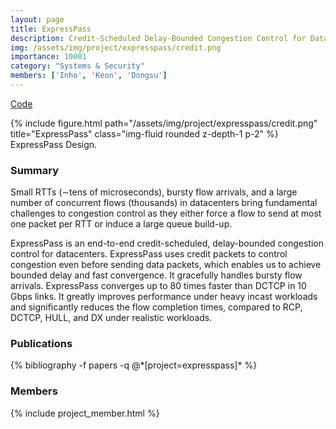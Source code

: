 ```yaml
---
layout: page
title: ExpressPass
description: Credit-Scheduled Delay-Bounded Congestion Control for Datacenters
img: /assets/img/project/expresspass/credit.png
importance: 10001
category: "Systems & Security"
members: ['Inho', 'Keon', 'Dongsu']
---
```


<p class="profile-buttons">
    <a class="btn z-depth-0" href="https://github.com/kaist-ina/ns2-xpass">Code</a>
</p>

<div class="row justify-content-sm-center">
    <div class="col-md mt-3 col-md-6">
        {% include figure.html path="/assets/img/project/expresspass/credit.png" title="ExpressPass" class="img-fluid rounded z-depth-1 p-2" %}
        <div class="caption">
            ExpressPass Design.
        </div>
    </div>
</div>



<h3>Summary</h3>
Small RTTs (∼tens of microseconds), bursty flow arrivals, and a large number of concurrent flows (thousands) in datacenters bring fundamental challenges to congestion control as they either force a flow to send at most one packet per RTT or induce a large queue build-up.

ExpressPass is an end-to-end credit-scheduled, delay-bounded congestion control for datacenters. ExpressPass uses credit packets to control congestion even before sending data packets, which enables us to achieve bounded delay and fast convergence. It gracefully handles bursty flow arrivals. ExpressPass converges up to 80 times faster than DCTCP in 10 Gbps links. It greatly improves performance under heavy incast workloads and significantly reduces the flow completion times, compared to RCP, DCTCP, HULL, and DX under realistic workloads.

<h3>Publications</h3>
<div class="publications">
{% bibliography -f papers -q @*[project=expresspass]* %}
</div>

<h3>Members</h3>
{% include project_member.html %}
